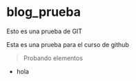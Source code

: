 # blog_prueba
Esto es una prueba de GIT

Esta es una prueba para el curso de github
>Probando elementos

* hola
